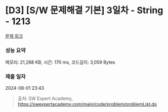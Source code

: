 # [D3] [S/W 문제해결 기본] 3일차 - String - 1213 

[문제 링크](https://swexpertacademy.com/main/code/problem/problemDetail.do?contestProbId=AV14P0c6AAUCFAYi) 

### 성능 요약

메모리: 21,288 KB, 시간: 170 ms, 코드길이: 3,059 Bytes

### 제출 일자

2024-08-01 23:43



> 출처: SW Expert Academy, https://swexpertacademy.com/main/code/problem/problemList.do